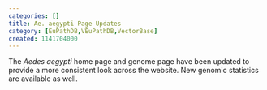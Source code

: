 ```yaml
---
categories: []
title: Ae. aegypti Page Updates
category: [EuPathDB,VEuPathDB,VectorBase]
created: 1141704000
---
```

The <i>Aedes aegypti</i> home page and genome page have been updated to provide a more consistent look across the website. New genomic statistics are available as well.
